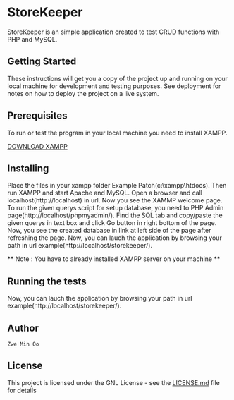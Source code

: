# StoreKeeper

StoreKeeper is an simple application created to test CRUD functions with PHP and MySQL.

## Getting Started

These instructions will get you a copy of the project up and running on your local machine for development and testing purposes. See deployment for notes on how to deploy the project on a live system.

## Prerequisites

To run or test the program in your local machine you need to install XAMPP.

[DOWNLOAD XAMPP](https://www.apachefriends.org/download.html)

## Installing

Place the files in your xampp folder Example Patch(c:\xampp\htdocs\). Then run XAMPP and start Apache and MySQL.
Open a browser and call localhost(http://localhost) in url. Now you see the XAMMP welcome page. To run the given querys script for setup database, you need to PHP Admin page(http://localhost/phpmyadmin/). Find the SQL tab and copy/paste the given querys in text box and click Go button in right bottom of the page. Now, you see the created database in link at left side of the page after refreshing the page. Now, you can lauch the application by browsing your path in url example(http://localhost/storekeeper/).


** Note : You have to already installed XAMPP server on your machine **

## Running the tests

Now, you can lauch the application by browsing your path in url example(http://localhost/storekeeper/).

## Author

    Zwe Min Oo 

## License

This project is licensed under the GNL License - see the [LICENSE.md](LICENSE) file for details
